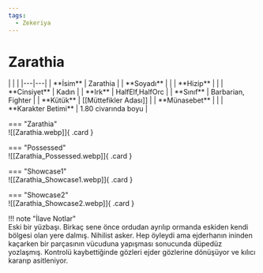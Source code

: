 ```yaml
---
tags:
  - Zekeriya
---  
```

# Zarathia   
  
<div class="grid" markdown>  
|  |  |  
|---|---|  
| **İsim** | Zarathia |  
| **Soyadı** |  |  
| **Hizip** |  |  
| **Cinsiyet** | Kadın |  
| **Irk** | HalfElf,HalfOrc |  
| **Sınıf** | Barbarian, Fighter |  
| **Kütük** | [[Müttefikler Adası]] |  
| **Münasebet** |  |  
| **Karakter Betimi** | 1.80 civarında boyu |  
  
=== "Zarathia"  
	![[Zarathia.webp]]{ .card }  
  
=== "Possessed"  
	![[Zarathia_Possessed.webp]]{ .card }  
  
=== "Showcase1"  
	![[Zarathia_Showcase1.webp]]{ .card }  
  
=== "Showcase2"  
	![[Zarathia_Showcase2.webp]]{ .card }  
  
</div>  
  
!!! note "İlave Notlar"  
	Eski bir yüzbaşı. Birkaç sene önce ordudan ayrılıp ormanda eskiden kendi bölgesi olan yere dalmış. Nihilist asker. Hep öyleydi ama ejderhanın ininden kaçarken bir parçasının vücuduna yapışması sonucunda düpedüz yozlaşmış. Kontrolü kaybettiğinde gözleri ejder gözlerine dönüşüyor ve kılıcı kararıp asitleniyor.  
